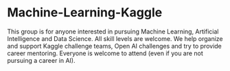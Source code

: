 # Machine-Learning-Kaggle
This group is for anyone interested in pursuing Machine Learning, Artificial Intelligence and Data Science. All skill levels are welcome. We help organize and support Kaggle challenge teams, Open AI challenges and try to provide career mentoring. Everyone is welcome to attend (even if you are not pursuing a career in AI).
